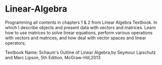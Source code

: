 # Linear-Algebra
Programming all contents in chapters 1 & 2 from Linear Algebra Textbook. In which I describe objects and present data with vectors and matrices. Learn how to use matrices to solve linear equations, perform various operations with vectors and matrices, and how deal with vector spaces and linear operators;
 
 Textbook Name: Schaum's Outline of Linear Algebra,by Seymour Lipschutz and Marc Lipson, 5th Edition, McGraw-Hill,2013
